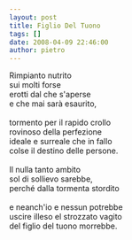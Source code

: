 ```yaml
---
layout: post
title: Figlio Del Tuono
tags: []
date: 2008-04-09 22:46:00
author: pietro
---
```

Rimpianto nutrito<br/>sui molti forse<br/>erotti dal che s'aperse<br/>e che mai sarà esaurito,<br/><br/>tormento per il rapido crollo<br/>rovinoso della perfezione<br/>ideale e surreale che in fallo<br/>colse il destino delle persone.<br/><br/>Il nulla tanto ambito<br/>sol di sollievo sarebbe,<br/>perché dalla tormenta stordito<br/><br/>e neanch'io e nessun potrebbe<br/>uscire illeso el strozzato vagito<br/>del figlio del tuono morrebbe.

